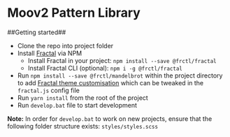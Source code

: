 # Moov2 Pattern Library #

##Getting started##

- Clone the repo into project folder
- Install [Fractal](https://fractal.build/guide/installation) via NPM
	- Install Fractal in your project: `npm install --save @frctl/fractal`
	- Install Fractal CLI (optional): `npm i -g @frctl/fractal`
- Run `npm install --save @frctl/mandelbrot` within the project directory to add [Fractal theme customisation](https://fractal.build/guide/web/default-theme#configuration) which can be tweaked in the `fractal.js` config file
- Run `yarn install` from the root of the project
- Run `develop.bat` file to start development

**Note:** In order for `develop.bat` to work on new projects, ensure that the following folder structure exists: `styles/styles.scss`